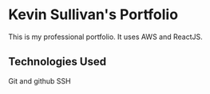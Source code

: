 # Kevin Sullivan's Portfolio

This is my professional portfolio.  It uses AWS and ReactJS.

## Technologies Used

Git and github
SSH
